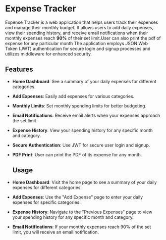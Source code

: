 # Expense Tracker

Expense Tracker is a web application that helps users track their expenses and manage their monthly budget. It allows users to add daily expenses, view their spending history,
and receive email notifications when their monthly expenses reach **90%** of their set limit.User can also print the pdf of expense for any particular month The application employs
JSON Web Token (JWT) authentication for secure login and signup processes and utilizes middleware for enhanced security.

## Features

- **Home Dashboard**: See a summary of your daily expenses for different categories.
- **Add Expenses**: Easily add expenses for various categories.
- **Monthly Limits**: Set monthly spending limits for better budgeting.
- **Email Notifications**: Receive email alerts when your expenses approach the set limit.
- **Expense History**: View your spending history for any specific month and category.
- **Secure Authentication**: Use JWT for secure user login and signup.
- **PDF Print**: User can print the PDF of its expense for any month.

  ## Usage

- **Home Dashboard**: Visit the home page to see a summary of your daily expenses for different categories.
- **Add Expenses**: Use the "Add Expense" page to enter your daily expenses for specific categories.
- **Expense History**: Navigate to the "Previous Expenses" page to view your spending history for any specific month and category.
- **Email Notifications**: If your monthly expenses reach 90% of the set limit, you will receive an email notification.




